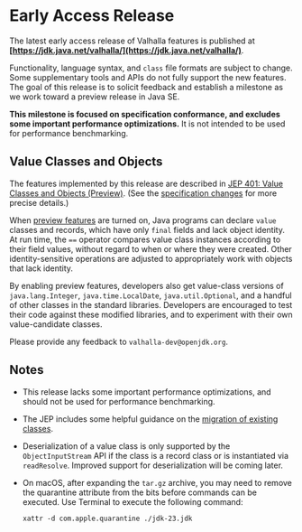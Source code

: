# Early Access Release

The latest early access release of Valhalla features is published at
**[https://jdk.java.net/valhalla/](https://jdk.java.net/valhalla/)**.

Functionality, language syntax, and `class` file formats are subject to change.
Some supplementary tools and APIs do not fully support the new features.
The goal of this release is to solicit feedback and establish a milestone as we
work toward a preview release in Java SE.

**This milestone is focused on specification conformance, and excludes
some important performance optimizations.** It is not intended to be
used for performance benchmarking.


## Value Classes and Objects

The features implemented by this release are described in
[JEP 401: Value Classes and Objects (Preview)](https://openjdk.org/jeps/401).
(See the [specification changes](https://cr.openjdk.org/~dlsmith/jep401/latest)
for more precise details.)

When [preview features](https://openjdk.org/jeps/12) are turned on,
Java programs can declare `value` classes and records, which have only `final`
fields and lack object identity. At run time, the `==` operator compares
value class instances according to their field values, without regard
to when or where they were created. Other identity-sensitive operations
are adjusted to appropriately work with objects that lack identity.

By enabling preview features, developers also get value-class versions of
`java.lang.Integer`, `java.time.LocalDate`, `java.util.Optional`, and a
handful of other classes in the standard libraries. Developers are encouraged
to test their code against these modified libraries, and to experiment with their
own value-candidate classes.

Please provide any feedback to
<span style="white-space:nowrap;">`valhalla-dev@openjdk.org`</span>.


## Notes

-   This release lacks some important performance optimizations, and
    should not be used for performance benchmarking.

-   The JEP includes some helpful guidance on the
    [migration of existing classes](https://openjdk.org/jeps/401#Migration-of-existing-classes).

-   Deserialization of a value class is only supported by the `ObjectInputStream`
    API if the class is a record class or is instantiated via `readResolve`.
    Improved support for deserialization will be coming later.

-   On macOS, after expanding the `tar.gz` archive, you may need to remove the quarantine
    attribute from the bits before commands can be executed. Use Terminal to execute the
    following command:

    ```
    xattr -d com.apple.quarantine ./jdk-23.jdk
    ```
